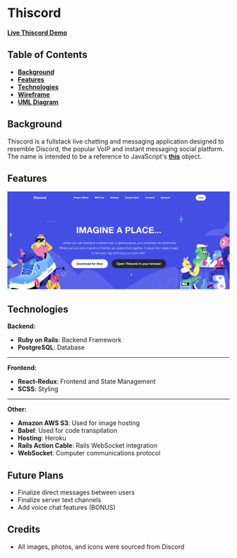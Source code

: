 # Thiscord

**[Live Thiscord Demo](#)**

## Table of Contents
- **[Background](#Background)**<br>
- **[Features](#Features)**<br>
- **[Technologies](#Technologies)**<br>
- **[Wireframe](#Wireframe)**<br>
- **[UML Diagram](#uml-diagram)**<br>


## Background
Thiscord is a fullstack live chatting and messaging application designed to resemble Discord, the popular VoIP and instant messaging social platform. 
The name is intended to be a reference to JavaScript's **[this](https://developer.mozilla.org/en-US/docs/Web/JavaScript/Reference/Operators/this)** object.

## Features

![SplashPage](https://github.com/leochung97/Thiscord/blob/main/app/assets/images/splash-page.png)

## Technologies

**Backend:**
- **Ruby on Rails**: Backend Framework
- **PostgreSQL**: Database

***

**Frontend:**
- **React-Redux**: Frontend and State Management
- **SCSS**: Styling

***

**Other:**
- **Amazon AWS S3**: Used for image hosting
- **Babel**: Used for code transpilation
- **Hosting**: Heroku
- **Rails Action Cable**: Rails WebSocket integration 
- **WebSocket**: Computer communications protocol

## Future Plans
- Finalize direct messages between users
- Finalize server text channels
- Add voice chat features (BONUS)

## Credits
- All images, photos, and icons were sourced from Discord
